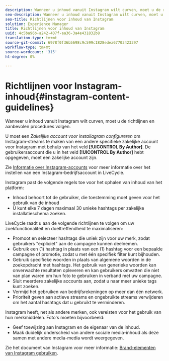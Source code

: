 ```yaml
---
description: Wanneer u inhoud vanuit Instagram wilt curven, moet u de richtlijnen en aanbevolen procedures volgen.
seo-description: Wanneer u inhoud vanuit Instagram wilt curven, moet u de richtlijnen en aanbevolen procedures volgen.
seo-title: Richtlijnen voor inhoud van Instagram
solution: Experience Manager
title: Richtlijnen voor inhoud van Instagram
uuid: 4c5ba96b-a242-407f-aa36-3a4e431832b8
translation-type: tm+mt
source-git-commit: 6978f0f36b5698c9c599c1828edea67703423397
workflow-type: tm+mt
source-wordcount: '315'
ht-degree: 0%

---
```



# Richtlijnen voor Instagram-inhoud{#instagram-content-guidelines}

Wanneer u inhoud vanuit Instagram wilt curven, moet u de richtlijnen en aanbevolen procedures volgen.

U moet een *Zakelijke account voor installagram configureren* om Instagram-streams te maken van een andere specifieke zakelijke account voor Instagram met behulp van het veld **[!UICONTROL By Author]**. De gebruikersaccount die u in het veld **[!UICONTROL By Author]** hebt opgegeven, moet een zakelijke account zijn.

Zie [Informatie over Instagram-accounts](../c-users-creating-accounts-with-studio-access/t-configure-social-accout-instagram/c-about-instagram-accounts.md#c_about_instagram_accounts) voor meer informatie over het instellen van een Instagram-bedrijfsaccount in LiveCycle.

Instagram past de volgende regels toe voor het ophalen van inhoud van het platform:

* Inhoud behoort tot de gebruiker, die toestemming moet geven voor het gebruik van de inhoud
* U kunt elke 7 dagen maximaal 30 unieke hashtags per zakelijke installatieschema zoeken.

LiveCycle raadt u aan de volgende richtlijnen te volgen om uw zoekfunctionaliteit en doeltreffendheid te maximaliseren:

* Promoot en selecteer hashtags die uniek zijn voor uw merk, zodat gebruikers &quot;expliciet&quot; aan de campagne kunnen deelnemen.
* Gebruik een (1) hashtag in plaats van een (1) hashtag voor een bepaalde campagne of promotie, zodat u met één specifiek filter kunt bijhouden.
* Gebruik specifieke woorden in plaats van algemene woorden in de zoekopdracht met hashtags. Het gebruik van generieke woorden kan onverwachte resultaten opleveren en kan gebruikers omvatten die niet van plan waren om hun foto te gebruiken in verband met uw campagne.
* Sluit meerdere zakelijke accounts aan, zodat u naar meer unieke tags kunt zoeken.
* Vermijd het gebruiken van bedrijfsrekeningen op meer dan één netwerk.
* Prioriteit geven aan actieve streams en ongebruikte streams verwijderen om het aantal hashtags dat u gebruikt te verminderen.

Instagram heeft, net als andere merken, ook vereisten voor het gebruik van hun merkmiddelen. Foto&#39;s moeten bijvoorbeeld:

* Geef toewijzing aan Instagram en de eigenaar van de inhoud.
* Maak duidelijk onderscheid van andere sociale media-inhoud als deze samen met andere media-media wordt weergegeven.

Zie het document van Instagram voor meer informatie: [Brand-elementen van Instagram gebruiken](https://help.instagram.com/304689166306603).
